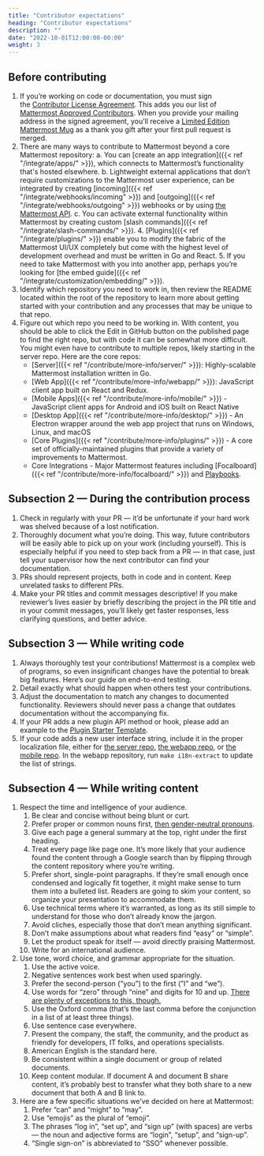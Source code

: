 ```yaml
---
title: "Contributor expectations"
heading: "Contributor expectations"
description: ""
date: "2022-10-01T12:00:00-00:00"
weight: 3
---
```


## Before contributing

1. If you’re working on code or documentation, you must sign the [Contributor License Agreement](https://mattermost.com/mattermost-contributor-agreement/). This adds you our list of [Mattermost Approved Contributors](https://docs.google.com/spreadsheets/d/1NTCeG-iL_VS9bFqtmHSfwETo5f-8MQ7oMDE5IUYJi_Y/pubhtml?gid=0&single=true). When you provide your mailing address in the signed agreement, you'll receive a [Limited Edition Mattermost Mug](https://forum.mattermost.com/t/limited-edition-mattermost-mugs/143) as a thank you gift after your first pull request is merged.
2. There are many ways to contribute to Mattermost beyond a core Mattermost repository:
    a. You can [create an app integration]({{< ref "/integrate/apps/" >}}), which connects to Mattermost’s functionality that's hosted elsewhere.
    b. Lightweight external applications that don’t require customizations to the Mattermost user experience, can be integrated by creating [incoming]({{< ref "/integrate/webhooks/incoming" >}}) and [outgoing]({{< ref "/integrate/webhooks/outgoing" >}}) webhooks or by using [the Mattermost API](https://api.mattermost.com/).
    c. You can activate external functionality within Mattermost by creating custom [slash commands]({{< ref "/integrate/slash-commands/" >}}).
    4. [Plugins]({{< ref "/integrate/plugins/" >}}) enable you to modify the fabric of the Mattermost UI/UX completely but come with the highest level of development overhead and must be written in Go and React.
    5. If you need to take Mattermost with you into another app, perhaps you’re looking for [the embed guide]({{< ref "/integrate/customization/embedding/" >}}).
3. Identify which repository you need to work in, then review the README located within the root of the repository to learn more about getting started with your contribution and any processes that may be unique to that repo.
4. Figure out which repo you need to be working in. With content, you should be able to click the Edit in GitHub button on the published page to find the right repo, but with code it can be somewhat more difficult. You might even have to contribute to multiple repos, likely starting in the server repo. Here are the core repos:
    - [Server]({{< ref "/contribute/more-info/server/" >}}): Highly-scalable Mattermost installation written in Go.
    - [Web App]({{< ref "/contribute/more-info/webapp/" >}}): JavaScript client app built on React and Redux.
    - [Mobile Apps]({{< ref "/contribute/more-info/mobile/" >}}) - JavaScript client apps for Android and iOS built on React Native
    - [Desktop App]({{< ref "/contribute/more-info/desktop/" >}}) - An Electron wrapper around the web app project that runs on Windows, Linux, and macOS
    - [Core Plugins]({{< ref "/contribute/more-info/plugins/" >}}) - A core set of officially-maintained plugins that provide a variety of improvements to Mattermost.
    - Core Integrations - Major Mattermost features including [Focalboard]({{< ref "/contribute/more-info/focalboard/" >}}) and [Playbooks](https://github.com/mattermost/mattermost-plugin-playbooks).

## Subsection 2 — During the contribution process

1. Check in regularly with your PR — it’d be unfortunate if your hard work was shelved because of a lost notification.
2. Thoroughly document what you’re doing. This way, future contributors will be easily able to pick up on your work (including yourself). This is especially helpful if you need to step back from a PR — in that case, just tell your supervisor how the next contributor can find your documentation.
3. PRs should represent projects, both in code and in content. Keep unrelated tasks to different PRs.
4. Make your PR titles and commit messages descriptive! If you make reviewer’s lives easier by briefly describing the project in the PR title and in your commit messages, you’ll likely get faster responses, less clarifying questions, and better advice.

## Subsection 3 — While writing code

1. Always thoroughly test your contributions! Mattermost is a complex web of programs, so even insignificant changes have the potential to break big features. Here’s our guide on end-to-end testing.
2. Detail exactly what should happen when others test your contributions.
3. Adjust the documentation to match any changes to documented functionality. Reviewers should never pass a change that outdates documentation without the accompanying fix.
4. If your PR adds a new plugin API method or hook, please add an example to the [Plugin Starter Template](https://github.com/mattermost/mattermost-plugin-starter-template).
5. If your code adds a new user interface string, include it in the proper localization file, either for [the server repo](https://github.com/mattermost/mattermost-server/blob/master/i18n/en.json), [the webapp repo](https://github.com/mattermost/mattermost-webapp/blob/master/i18n/en.json), or [the mobile repo](https://github.com/mattermost/mattermost-mobile/blob/master/assets/base/i18n/en.json). In the webapp repository, run `make i18n-extract` to update the list of strings.

## Subsection 4 — While writing content

1. Respect the time and intelligence of your audience.
    1. Be clear and concise without being blunt or curt.
    2. Prefer proper or common nouns first, [then gender-neutral pronouns](https://apastyle.apa.org/style-grammar-guidelines/grammar/singular-they).
    3. Give each page a general summary at the top, right under the first heading.
    4. Treat every page like page one. It’s more likely that your audience found the content through a Google search than by flipping through the content repository where you’re writing.
    5. Prefer short, single-point paragraphs. If they’re small enough once condensed and logically fit together, it might make sense to turn them into a bulleted list. Readers are going to skim your content, so organize your presentation to accommodate them.
    6. Use technical terms where it’s warranted, as long as its still simple to understand for those who don’t already know the jargon.
    7. Avoid cliches, especially those that don’t mean anything significant.
    8. Don’t make assumptions about what readers find “easy” or “simple”.
    9. Let the product speak for itself — avoid directly praising Mattermost.
    10. Write for an international audience.
2. Use tone, word choice, and grammar appropriate for the situation.
    1. Use the active voice.
    2. Negative sentences work best when used sparingly.
    3. Prefer the second-person (”you”) to the first (”I” and “we”).
    4. Use words for “zero” through “nine” and digits for 10 and up. [There are plenty of exceptions to this, though.](https://apastyle.apa.org/style-grammar-guidelines/numbers/numerals)
    5. Use the Oxford comma (that’s the last comma before the conjunction in a list of at least three things).
    6. Use sentence case everywhere.
    7. Present the company, the staff, the community, and the product as friendly for developers, IT folks, and operations specialists.
    8. American English is the standard here.
    9. Be consistent within a single document or group of related documents.
    10. Keep content modular. If document A and document B share content, it’s probably best to transfer what they both share to a new document that both A and B link to.
3. Here are a few specific situations we’ve decided on here at Mattermost:
    1. Prefer “can” and “might” to “may”.
    2. Use “emojis” as the plural of “emoji”.
    3. The phrases “log in”, “set up”, and “sign up” (with spaces) are verbs — the noun and adjective forms are “login”, “setup”, and “sign-up”.
    4. “Single sign-on” is abbreviated to “SSO” whenever possible.
